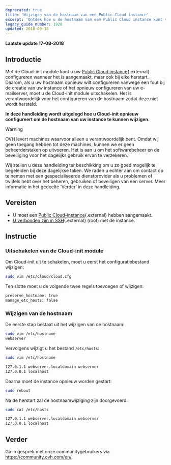 ```yaml
---
deprecated: true
title: 'Wijzigen van de hostnaam van een Public Cloud instance'
excerpt: 'Ontdek hoe u de hostnaam van een Public Cloud instance kunt veranderen'
legacy_guide_number: 1928
updated: 2018-09-18
---
```


**Laatste update 17-08-2018**

## Introductie

Met de Cloud-init module kunt u uw [Public Cloud instance](https://www.ovh.com/nl/public-cloud/instances/){.external} configureren wanneer het is aangemaakt, maar ook bij elke herstart. Daarom, als u uw hostnaam opnieuw wilt configureren vanwege een fout bij de creatie van uw instance of het opnieuw configureren van uw e-mailserver, moet u de Cloud-init module uitschakelen. Het is verantwoordelijk voor het configureren van de hostnaam zodat deze niet wordt hersteld.

**In deze handleiding wordt uitgelegd hoe u Cloud-init opnieuw configureert om de hostnaam van uw instance te kunnen wijzigen.**

> [!warning]
>
> OVH levert machines waarvoor alleen u verantwoordelijk bent. Omdat wij geen toegang hebben tot deze machines, kunnen we er geen beheerderstaken op uitvoeren. Het is aan u om het softwarebeheer en de beveiliging voor het dagelijks gebruik ervan te verzekeren.
>
> Wij stellen u deze handleiding ter beschikking om u zo goed mogelijk te begeleiden bij deze dagelijkse taken. We raden u echter aan om contact op te nemen met een gespecialiseerde dienstprovider als u problemen of twijfels hebt over het beheren, gebruiken of beveiligen van een server. Meer informatie in het gedeelte ‘Verder’ in deze handleiding.
>


## Vereisten

- U moet een [Public Cloud-instance](https://www.ovh.com/nl/public-cloud/instances/){.external} hebben aangemaakt. 
- [U verbonden zijn in SSH](/pages/platform/public-cloud/public-cloud-first-steps#step-4-connecting-to-your-instance/){.external} (root) met de instance.


## Instructie

### Uitschakelen van de Cloud-init module

Om Cloud-init uit te schakelen, moet u eerst het configuratiebestand wijzigen:

```sh
sudo vim /etc/cloud/cloud.cfg
```

Ten slotte moet u de volgende twee regels toevoegen of wijzigen:

```sh
preserve_hostname: true
manage_etc_hosts: false
```

### Wijzigen van de hostnaam

De eerste stap bestaat uit het wijzigen van de hostnaam:

```sh
sudo vim /etc/hostname
webserver
```

Vervolgens wijzigt u het bestand `/etc/hosts`:

```sh
sudo vim /etc/hostname

127.0.1.1 webserver.localdomain webserver
127.0.0.1 localhost
```

Daarna moet de instance opnieuw worden gestart: 

```bash
sudo reboot
```

Na de herstart zal de hostnaamwijziging zijn doorgevoerd: 

```sh
sudo cat /etc/hosts

127.0.1.1 webserver.localdomain webserver
127.0.0.1 localhost
```

## Verder 

Ga in gesprek met onze communitygebruikers via <https://community.ovh.com/en/>.